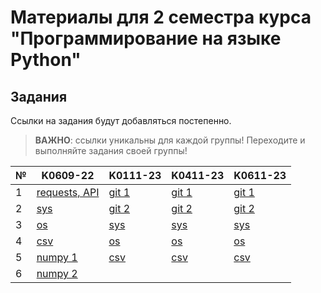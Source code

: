 # Материалы для 2 семестра курса "Программирование на языке Python" 

## Задания

Ссылки на задания будут добавляться постепенно.

> **ВАЖНО**: ссылки уникальны для каждой группы! Переходите и выполняйте задания своей группы!

№ | K0609-22 | K0111-23 | K0411-23 | K0611-23
--- | --- | --- | --- | ---
1 | [requests, API](https://classroom.github.com/a/E1_1BK2u)  | [git 1](https://github.com/Zernovs-courses/Python-1-2) | [git 1](https://github.com/Zernovs-courses/Python-1-2) | [git 1](https://github.com/Zernovs-courses/Python-1-2)
2 | [sys](https://classroom.github.com/a/Ol1KI8g8) | [git 2](https://github.com/Zernovs-courses/Python-1-3) | [git 2](https://github.com/Zernovs-courses/Python-1-3) | [git 2](https://github.com/Zernovs-courses/Python-1-3)
3 | [os](https://classroom.github.com/a/WUamxSi_) | [sys](https://classroom.github.com/a/V6OQAGGX) | [sys](https://classroom.github.com/a/30nUxBeI) | [sys](https://classroom.github.com/a/fBOkFC_L)
4 | [csv](https://classroom.github.com/a/HrCbhL18) | [os](https://classroom.github.com/a/lVG075iW) | [os](https://classroom.github.com/a/1RU1nn7u) | [os](https://classroom.github.com/a/NUb0pAXt)
5 | [numpy 1]() | [csv](https://classroom.github.com/a/PUiNxl5N) | [csv](https://classroom.github.com/a/_jBh8-xO) | [csv](https://classroom.github.com/a/mPfywgpg)
6 | [numpy 2]() | 